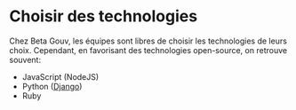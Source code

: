 # Choisir des technologies

Chez Beta Gouv, les équipes sont libres de choisir les technologies de leurs choix. Cependant, en favorisant des technologies open-source, on retrouve souvent:

* JavaScript (NodeJS)
* Python \([Django](https://www.djangoproject.com)\)
* Ruby
